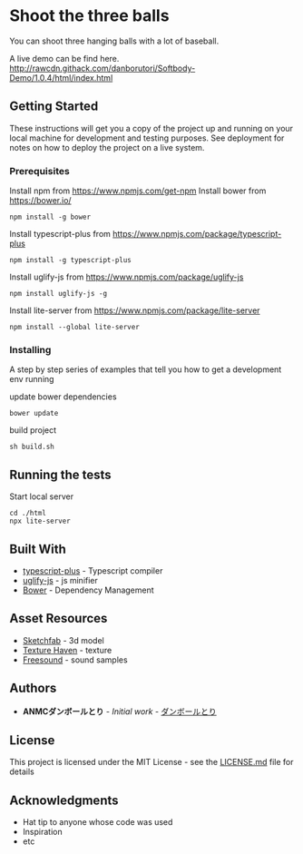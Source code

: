 # Shoot the three balls

You can shoot three hanging balls with a lot of baseball.

A live demo can be find here.
http://rawcdn.githack.com/danborutori/Softbody-Demo/1.0.4/html/index.html

## Getting Started

These instructions will get you a copy of the project up and running on your local machine for development and testing purposes. See deployment for notes on how to deploy the project on a live system.

### Prerequisites

Install npm from https://www.npmjs.com/get-npm
Install bower from https://bower.io/
```
npm install -g bower
```
Install typescript-plus from https://www.npmjs.com/package/typescript-plus
```
npm install -g typescript-plus
```
Install uglify-js from https://www.npmjs.com/package/uglify-js
```
npm install uglify-js -g
```
Install lite-server from https://www.npmjs.com/package/lite-server
```
npm install --global lite-server
```

### Installing

A step by step series of examples that tell you how to get a development env running

update bower dependencies

```
bower update
```

build project

```
sh build.sh
```


## Running the tests

Start local server
```
cd ./html
npx lite-server
```



## Built With

* [typescript-plus](https://www.npmjs.com/package/typescript-plus) - Typescript compiler
* [uglify-js](https://www.npmjs.com/package/uglify-js) - js minifier
* [Bower](https://bower.io/) - Dependency Management

## Asset Resources

* [Sketchfab](https://sketchfab.com/feed) - 3d model
* [Texture Haven](https://texturehaven.com/) - texture
* [Freesound](http://freesound.org/) - sound samples

## Authors

* **ANMCダンボールとり** - *Initial work* - [ダンボールとり](https://github.com/danborutori)

## License

This project is licensed under the MIT License - see the [LICENSE.md](LICENSE.md) file for details

## Acknowledgments

* Hat tip to anyone whose code was used
* Inspiration
* etc
